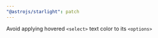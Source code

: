 ```yaml
---
"@astrojs/starlight": patch
---
```


Avoid applying hovered `<select>` text color to its `<options>`
